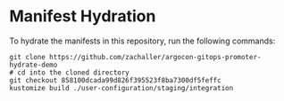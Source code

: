 # Manifest Hydration

To hydrate the manifests in this repository, run the following commands:

```shell
git clone https://github.com/zachaller/argocon-gitops-promoter-hydrate-demo
# cd into the cloned directory
git checkout 858100dcada99d826f395523f8ba7300df5feffc
kustomize build ./user-configuration/staging/integration
```
